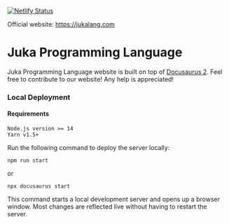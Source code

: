 [![Netlify Status](https://api.netlify.com/api/v1/badges/44911841-1d05-4a57-84f0-dfbd41b3d202/deploy-status)](https://app.netlify.com/sites/juka/deploys)

Official website: https://jukalang.com
# Juka Programming Language

Juka Programming Language website is built on top of [Docusaurus 2](https://docusaurus.io/).
Feel free to contribute to our website!
Any help is appreciated!

### Local Deployment

#### Requirements
```
Node.js version >= 14
Yarn v1.5+
```

Run the following command to deploy the server locally:
```
npm run start
```

or

```
npx docusaurus start
```

This command starts a local development server and opens up a browser window. Most changes are reflected live without having to restart the server.

